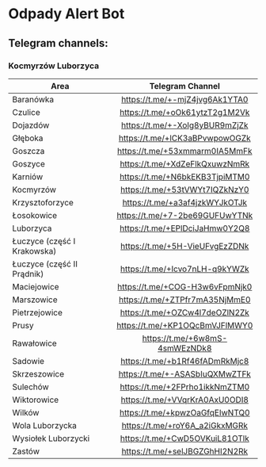 # Odpady Alert Bot

## Telegram channels:

### Kocmyrzów Luborzyca

| Area                        |        Telegram Channel        |
| --------------------------- | :----------------------------: |
| Baranówka                   | https://t.me/+-mjZ4jvg6Ak1YTA0 |
| Czulice                     | https://t.me/+oOk61ytzT2g1M2Vk |
| Dojazdów                    | https://t.me/+-XoIg8yBUR9mZjZk |
| Głęboka                     | https://t.me/+lCK3aBPvwpowOGZk |
| Goszcza                     | https://t.me/+53xmmarm0IA5MmFk |
| Goszyce                     | https://t.me/+XdZeFlkQxuwzNmRk |
| Karniów                     | https://t.me/+N6bkEKB3TjpiMTM0 |
| Kocmyrzów                   | https://t.me/+53tVWYt7IQZkNzY0 |
| Krzysztoforzyce             | https://t.me/+a3af4jzkWYJkOTJk |
| Łosokowice                  | https://t.me/+7-2be69GUFUwYTNk |
| Luborzyca                   | https://t.me/+EPlDciJaHmw0Y2Q8 |
| Łuczyce (część I Krakowska) | https://t.me/+5H-VieUFvgEzZDNk |
| Łuczyce (część II Prądnik)  | https://t.me/+Icvo7nLH-q9kYWZk |
| Maciejowice                 | https://t.me/+COG-H3w6vFpmNjk0 |
| Marszowice                  | https://t.me/+ZTPfr7mA35NjMmE0 |
| Pietrzejowice               | https://t.me/+OZCw4l7deOZlN2Zk |
| Prusy                       | https://t.me/+KP1OQcBmVJFlMWY0 |
| Rawałowice                  | https://t.me/+6w8mS-4smWEzNDk8 |
| Sadowie                     | https://t.me/+b1Rf46fADmRkMjc8 |
| Skrzeszowice                | https://t.me/+-ASASbIuQXMwZTFk |
| Sulechów                    | https://t.me/+2FPrho1ikkNmZTM0 |
| Wiktorowice                 | https://t.me/+VVqrKrA0AxU0ODI8 |
| Wilków                      | https://t.me/+kpwzOaGfqEIwNTQ0 |
| Wola Luborzycka             | https://t.me/+roY6A_a2iGkxMGRk |
| Wysiołek Luborzycki         | https://t.me/+CwD5OVKuiL81OTlk |
| Zastów                      | https://t.me/+selJBGZGhHI2N2Rk |
